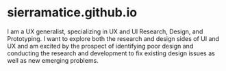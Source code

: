 # sierramatice.github.io
I am a UX generalist, specializing in UX and UI Research, Design, and Prototyping. I want to explore both the research and design sides of UI and UX and am excited by the prospect of identifying poor design and conducting the research and development to fix existing design issues as well as new emerging problems.

